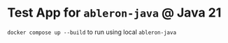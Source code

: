 # Test App for `ableron-java` @ Java 21

`docker compose up --build` to run using local `ableron-java`
